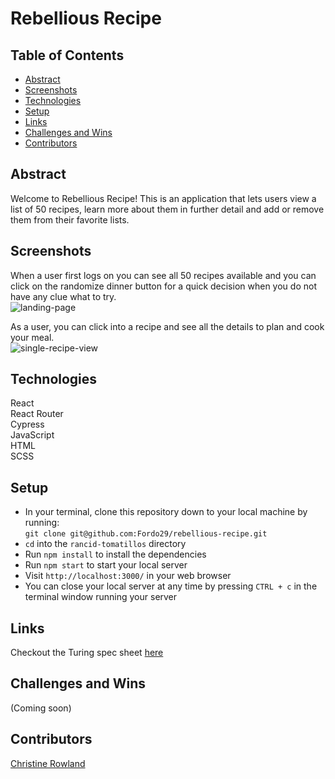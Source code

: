 # Rebellious Recipe
  
## Table of Contents
- [Abstract](#abstract)
- [Screenshots](#screenshots)
- [Technologies](#technologies)
- [Setup](#setup)
- [Links](#links)
- [Challenges and Wins](#challenges-and-wins)
- [Contributors](#contributors)

## Abstract

Welcome to Rebellious Recipe! This is an application that lets users view a list of 50 recipes, learn more about them in further detail and add or remove them from their favorite lists.

## Screenshots  

When a user first logs on you can see all 50 recipes available and you can click on the randomize dinner button for a quick decision when you do not have any clue what to try.   
![landing-page](https://media.giphy.com/media/YWk9rRgZbS0UB4Ltfm/giphy.gif)

As a user, you can click into a recipe and see all the details to plan and cook your meal.  
![single-recipe-view](https://media.giphy.com/media/gbHTKT5hcr0auvLvGy/giphy.gif)

   
## Technologies 
React  
React Router  
Cypress  
JavaScript  
HTML  
SCSS  

## Setup 
  
- In your terminal, clone this repository down to your local machine by running:  
  `git clone git@github.com:Fordo29/rebellious-recipe.git`  
- `cd` into the `rancid-tomatillos` directory
- Run `npm install` to install the dependencies
- Run `npm start` to start your local server  
- Visit `http://localhost:3000/` in your web browser
- You can close your local server at any time by pressing `CTRL + c` in the terminal window running your server
   
## Links  
Checkout the Turing spec sheet [here](https://frontend.turing.edu/projects/module-3/showcase.html)

## Challenges and Wins  
(Coming soon)

## Contributors    
[Christine Rowland](https://github.com/Fordo29)  
